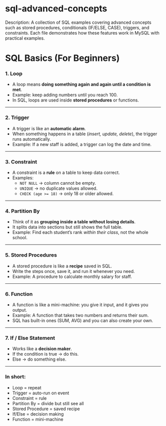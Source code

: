 # sql-advanced-concepts

Description:
A collection of SQL examples covering advanced concepts such as stored procedures, conditionals (IF/ELSE, CASE), triggers, and constraints. 
Each file demonstrates how these features work in MySQL with practical examples.


# SQL Basics (For Beginners)

### 1. Loop
- A loop means **doing something again and again until a condition is met**.  
- Example: keep adding numbers until you reach 100.  
- In SQL, loops are used inside **stored procedures** or functions.  

---

### 2. Trigger
- A trigger is like an **automatic alarm**.  
- When something happens in a table (*insert, update, delete*), the trigger runs automatically.  
- Example: If a new staff is added, a trigger can log the date and time.  

---

### 3. Constraint
- A constraint is a **rule** on a table to keep data correct.  
- Examples:  
  - `NOT NULL` → column cannot be empty.  
  - `UNIQUE` → no duplicate values allowed.  
  - `CHECK (age >= 18)` → only 18 or older allowed.  

---

### 4. Partition By
- Think of it as **grouping inside a table without losing details**.  
- It splits data into sections but still shows the full table.  
- Example: Find each student’s rank *within their class*, not the whole school.  

---

### 5. Stored Procedures
- A stored procedure is like a **recipe** saved in SQL.  
- Write the steps once, save it, and run it whenever you need.  
- Example: A procedure to calculate monthly salary for staff.  

---

 ### 6. Function
- A function is like a mini-machine: you give it input, and it gives you output.
- Example: A function that takes two numbers and returns their sum.
- SQL has built-in ones (SUM, AVG) and you can also create your own.

---
### 7. If / Else Statement
- Works like a **decision maker**.  
- If the condition is true → do this.  
- Else → do something else.  

--- 

### In short:
- Loop = repeat
- Trigger = auto-run on event
- Constraint = rule
- Partition By = divide but still see all
- Stored Procedure = saved recipe
- If/Else = decision making
- Function = mini-machine

